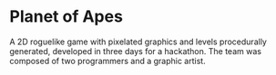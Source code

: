 # Planet of Apes

A 2D roguelike game with pixelated graphics and levels procedurally generated, developed in three days for a hackathon. The team was composed of two programmers and a graphic artist.
